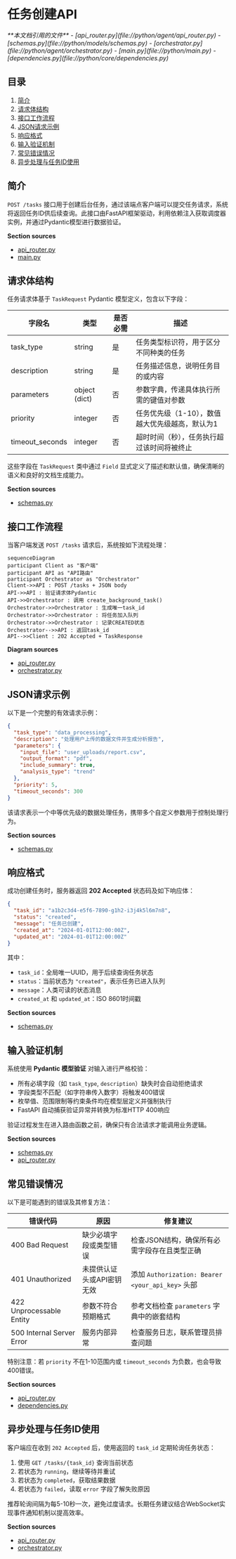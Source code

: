 # 任务创建API

<cite>
**本文档引用的文件**
- [api_router.py](file://python/agent/api_router.py)
- [schemas.py](file://python/models/schemas.py)
- [orchestrator.py](file://python/agent/orchestrator.py)
- [main.py](file://python/main.py)
- [dependencies.py](file://python/core/dependencies.py)
</cite>

## 目录
1. [简介](#简介)
2. [请求体结构](#请求体结构)
3. [接口工作流程](#接口工作流程)
4. [JSON请求示例](#json请求示例)
5. [响应格式](#响应格式)
6. [输入验证机制](#输入验证机制)
7. [常见错误情况](#常见错误情况)
8. [异步处理与任务ID使用](#异步处理与任务id使用)

## 简介
`POST /tasks` 接口用于创建后台任务，通过该端点客户端可以提交任务请求，系统将返回任务ID供后续查询。此接口由FastAPI框架驱动，利用依赖注入获取调度器实例，并通过Pydantic模型进行数据验证。

**Section sources**
- [api_router.py](file://python/agent/api_router.py#L39-L82)
- [main.py](file://python/main.py#L0-L119)

## 请求体结构
任务请求体基于 `TaskRequest` Pydantic 模型定义，包含以下字段：

| 字段名 | 类型 | 是否必需 | 描述 |
|--------|------|----------|------|
| task_type | string | 是 | 任务类型标识符，用于区分不同种类的任务 |
| description | string | 是 | 任务描述信息，说明任务目的或内容 |
| parameters | object (dict) | 否 | 参数字典，传递具体执行所需的键值对参数 |
| priority | integer | 否 | 任务优先级（1-10），数值越大优先级越高，默认为1 |
| timeout_seconds | integer | 否 | 超时时间（秒），任务执行超过该时间将被终止 |

这些字段在 `TaskRequest` 类中通过 `Field` 显式定义了描述和默认值，确保清晰的语义和良好的文档生成能力。

**Section sources**
- [schemas.py](file://python/models/schemas.py#L55-L61)

## 接口工作流程
当客户端发送 `POST /tasks` 请求后，系统按如下流程处理：

```mermaid
sequenceDiagram
participant Client as "客户端"
participant API as "API路由"
participant Orchestrator as "Orchestrator"
Client->>API : POST /tasks + JSON body
API->>API : 验证请求体Pydantic
API->>Orchestrator : 调用 create_background_task()
Orchestrator->>Orchestrator : 生成唯一task_id
Orchestrator->>Orchestrator : 将任务加入队列
Orchestrator->>Orchestrator : 记录CREATED状态
Orchestrator-->>API : 返回task_id
API-->>Client : 202 Accepted + TaskResponse
```

**Diagram sources**
- [api_router.py](file://python/agent/api_router.py#L39-L82)
- [orchestrator.py](file://python/agent/orchestrator.py#L300-L320)

## JSON请求示例
以下是一个完整的有效请求示例：

```json
{
  "task_type": "data_processing",
  "description": "处理用户上传的数据文件并生成分析报告",
  "parameters": {
    "input_file": "user_uploads/report.csv",
    "output_format": "pdf",
    "include_summary": true,
    "analysis_type": "trend"
  },
  "priority": 5,
  "timeout_seconds": 300
}
```

该请求表示一个中等优先级的数据处理任务，携带多个自定义参数用于控制处理行为。

**Section sources**
- [schemas.py](file://python/models/schemas.py#L55-L61)

## 响应格式
成功创建任务时，服务器返回 **202 Accepted** 状态码及如下响应体：

```json
{
  "task_id": "a1b2c3d4-e5f6-7890-g1h2-i3j4k5l6m7n8",
  "status": "created",
  "message": "任务已创建",
  "created_at": "2024-01-01T12:00:00Z",
  "updated_at": "2024-01-01T12:00:00Z"
}
```

其中：
- `task_id`：全局唯一UUID，用于后续查询任务状态
- `status`：当前状态为 `"created"`，表示任务已进入队列
- `message`：人类可读的状态消息
- `created_at` 和 `updated_at`：ISO 8601时间戳

**Section sources**
- [schemas.py](file://python/models/schemas.py#L64-L73)

## 输入验证机制
系统使用 **Pydantic 模型验证** 对输入进行严格校验：

- 所有必填字段（如 `task_type`, `description`）缺失时会自动拒绝请求
- 字段类型不匹配（如字符串传入数字）将触发400错误
- 枚举值、范围限制等约束条件均在模型层定义并强制执行
- FastAPI 自动捕获验证异常并转换为标准HTTP 400响应

验证过程发生在进入路由函数之前，确保只有合法请求才能调用业务逻辑。

**Section sources**
- [schemas.py](file://python/models/schemas.py#L55-L61)
- [api_router.py](file://python/agent/api_router.py#L39-L82)

## 常见错误情况
以下是可能遇到的错误及其修复方法：

| 错误代码 | 原因 | 修复建议 |
|---------|------|---------|
| 400 Bad Request | 缺少必填字段或类型错误 | 检查JSON结构，确保所有必需字段存在且类型正确 |
| 401 Unauthorized | 未提供认证头或API密钥无效 | 添加 `Authorization: Bearer <your_api_key>` 头部 |
| 422 Unprocessable Entity | 参数不符合预期格式 | 参考文档检查 `parameters` 字典中的嵌套结构 |
| 500 Internal Server Error | 服务内部异常 | 检查服务日志，联系管理员排查问题 |

特别注意：若 `priority` 不在1-10范围内或 `timeout_seconds` 为负数，也会导致400错误。

**Section sources**
- [api_router.py](file://python/agent/api_router.py#L82)
- [dependencies.py](file://python/core/dependencies.py#L10-L18)

## 异步处理与任务ID使用
客户端应在收到 `202 Accepted` 后，使用返回的 `task_id` 定期轮询任务状态：

1. 使用 `GET /tasks/{task_id}` 查询当前状态
2. 若状态为 `running`，继续等待并重试
3. 若状态为 `completed`，获取结果数据
4. 若状态为 `failed`，读取 `error` 字段了解失败原因

推荐轮询间隔为每5-10秒一次，避免过度请求。长期任务建议结合WebSocket实现事件通知机制以提高效率。

**Section sources**
- [api_router.py](file://python/agent/api_router.py#L85-L103)
- [orchestrator.py](file://python/agent/orchestrator.py#L322-L335)